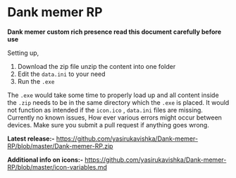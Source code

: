 # Dank memer RP
**Dank memer custom rich presence read this document carefully before use** 

Setting up,
1. Download the zip file unzip the content into one folder 
2. Edit the `data.ini` to your need
3. Run the `.exe`

The `.exe` would take some time to properly load up and all content inside the `.zip` needs to be in the same directory which the `.exe` is placed.  It would not function as intended if the `icon.ico` , `data.ini` files are missing.  Currently no known issues, How ever various errors might occur between devices. Make sure you submit a pull request if anything goes wrong.

**Latest release:-** https://github.com/yasirukavishka/Dank-memer-RP/blob/master/Dank-memer-RP.zip

**Additional info on icons:-** https://github.com/yasirukavishka/Dank-memer-RP/blob/master/icon-variables.md
